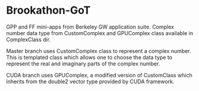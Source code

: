 # Brookathon-GoT
GPP and FF mini-apps from Berkeley GW application suite.
Complex number data type from CustomComplex and GPUComplex class available in ComplexClass dir. 


Master branch uses CustomComplex class to represent a complex number. This is templated class which allows one to choose the data type to represent the real and imaginary parts of the complex number. 

CUDA branch uses GPUComplex, a modified version of CustomClass which inherits from the double2 vector type provided by CUDA framework.
